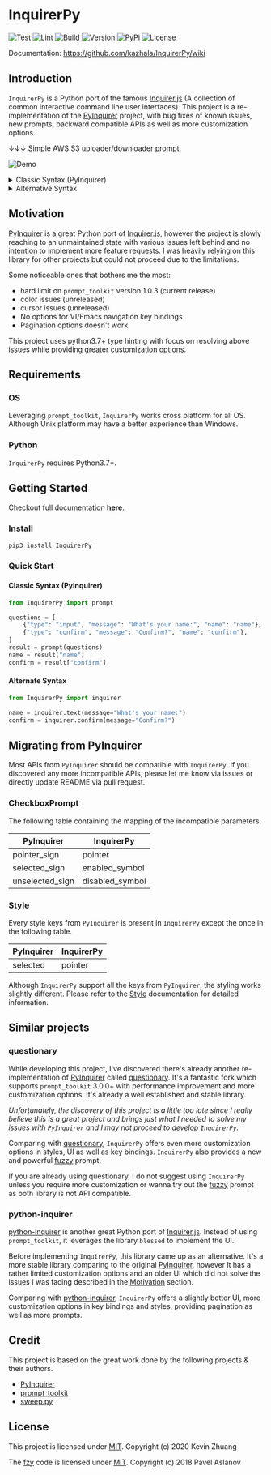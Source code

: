 # InquirerPy

[![Test](https://github.com/kazhala/InquirerPy/workflows/Test/badge.svg)](https://github.com/kazhala/InquirerPy/actions?query=workflow%3ATest)
[![Lint](https://github.com/kazhala/InquirerPy/workflows/Lint/badge.svg)](https://github.com/kazhala/InquirerPy/actions?query=workflow%3ALint)
[![Build](https://codebuild.ap-southeast-2.amazonaws.com/badges?uuid=eyJlbmNyeXB0ZWREYXRhIjoiUUYyRUIxOXBWZ0hKcUhrbXplQklMemRsTVBxbUk3bFlTdldnRGpxeEpQSXJidEtmVEVzbVNCTE1UR3VoRSt2N0NQV0VaUXlCUzNackFBNzRVUFBBS1FnPSIsIml2UGFyYW1ldGVyU3BlYyI6IloxREtFeWY4WkhxV0NFWU0iLCJtYXRlcmlhbFNldFNlcmlhbCI6MX0%3D&branch=master)](https://ap-southeast-2.console.aws.amazon.com/codesuite/codebuild/378756445655/projects/InquirerPy/history?region=ap-southeast-2&builds-meta=eyJmIjp7InRleHQiOiIifSwicyI6e30sIm4iOjIwLCJpIjowfQ)
[![Version](https://img.shields.io/pypi/pyversions/InquirerPy)](https://pypi.org/project/InquirerPy/)
[![PyPi](https://img.shields.io/pypi/v/InquirerPy)](https://pypi.org/project/InquirerPy/)
[![License](https://img.shields.io/pypi/l/InquirerPy)](https://github.com/kazhala/InquirerPy/blob/master/LICENSE)

Documentation: https://github.com/kazhala/InquirerPy/wiki

## Introduction

`InquirerPy` is a Python port of the famous [Inquirer.js](https://github.com/SBoudrias/Inquirer.js/) (A collection of common interactive command line user interfaces).
This project is a re-implementation of the [PyInquirer](https://github.com/CITGuru/PyInquirer) project, with bug fixes of known issues, new prompts, backward compatible APIs
as well as more customization options.

↓↓↓ Simple AWS S3 uploader/downloader prompt.

![Demo](https://github.com/kazhala/gif/blob/master/InquirerPy-demo.gif)

<details>
  <summary>Classic Syntax (PyInquirer)</summary>

```python
import boto3
from InquirerPy import prompt
from InquirerPy.validator import PathValidator

client = boto3.client("s3")

def get_bucket(_):
    return [bucket["Name"] for bucket in client.list_buckets()["Buckets"]]

def walk_s3_bucket(result):
    response = []
    paginator = client.get_paginator("list_objects")
    for result in paginator.paginate(Bucket=result["bucket"]):
        for file in result["Contents"]:
            response.append(file["Key"])
    return response

def is_upload(result):
    return result[0] == "Upload"

questions = [
    {
        "message": "Select an S3 action:",
        "type": "list",
        "choices": ["Upload", "Download"],
    },
    {
        "message": "Enter the filepath to upload:",
        "type": "filepath",
        "when": is_upload,
        "validate": PathValidator(),
        "only_files": True,
    },
    {
        "message": "Select a bucket:",
        "type": "fuzzy",
        "choices": get_bucket,
        "name": "bucket",
    },
    {
        "message": "Select files to download:",
        "type": "fuzzy",
        "when": lambda _: not is_upload(_),
        "choices": walk_s3_bucket,
        "multiselect": True,
    },
    {
        "message": "Enter destination folder:",
        "type": "filepath",
        "when": lambda _: not is_upload(_),
        "only_directories": True,
        "validate": PathValidator(),
    },
    {"message": "Confirm?", "type": "confirm", "default": False},
]

result = prompt(questions, vi_mode=True)

# Download or Upload the file based on result ...
```

</details>

<details>
  <summary>Alternative Syntax</summary>

```python
import os
import boto3
from InquirerPy import inquirer
from InquirerPy.validator import PathValidator

client = boto3.client("s3")
os.environ["INQUIRERPY_VI_MODE"] = 'true'

def get_bucket(_):
    return [bucket["Name"] for bucket in client.list_buckets()["Buckets"]]

def walk_s3_bucket(bucket):
    response = []
    paginator = client.get_paginator("list_objects")
    for result in paginator.paginate(Bucket=bucket):
        for file in result["Contents"]:
            response.append(file["Key"])
    return response

action = inquirer.select(
    message="Select an S3 action:", choices=["Upload", "Download"]
).execute()

if action == "Upload":
    file_to_upload = inquirer.filepath(
        message="Enter the filepath to upload:",
        validate=PathValidator(),
        only_files=True,
    ).execute()
    bucket = inquirer.fuzzy(message="Select a bucket:", choices=get_bucket).execute()
else:
    bucket = inquirer.fuzzy(message="Select a bucket:", choices=get_bucket).execute()
    file_to_download = inquirer.fuzzy(
        message="Select files to download:",
        choices=lambda _: walk_s3_bucket(bucket),
        multiselect=True,
    ).execute()
    destination = inquirer.filepath(
        message="Enter destination folder:",
        only_directories=True,
        validate=PathValidator(),
    ).execute()

confirm = inquirer.confirm(message="Confirm?").execute()

# Download or Upload the file based on result ...
```

</details>

## Motivation

[PyInquirer](https://github.com/CITGuru/PyInquirer) is a great Python port of [Inquirer.js](https://github.com/SBoudrias/Inquirer.js/), however the project is slowly reaching
to an unmaintained state with various issues left behind and no intention to implement more feature requests. I was heavily relying on this library for other projects but
could not proceed due to the limitations.

Some noticeable ones that bothers me the most:

- hard limit on `prompt_toolkit` version 1.0.3 (current release)
- color issues (unreleased)
- cursor issues (unreleased)
- No options for VI/Emacs navigation key bindings
- Pagination options doesn't work

This project uses python3.7+ type hinting with focus on resolving above issues while providing greater customization options.

## Requirements

### OS

Leveraging `prompt_toolkit`, `InquirerPy` works cross platform for all OS. Although Unix platform may have a better experience than Windows.

### Python

`InquirerPy` requires Python3.7+.

## Getting Started

Checkout full documentation **[here](https://github.com/kazhala/InquirerPy/wiki)**.

### Install

```sh
pip3 install InquirerPy
```

### Quick Start

#### Classic Syntax (PyInquirer)

```python
from InquirerPy import prompt

questions = [
    {"type": "input", "message": "What's your name:", "name": "name"},
    {"type": "confirm", "message": "Confirm?", "name": "confirm"},
]
result = prompt(questions)
name = result["name"]
confirm = result["confirm"]
```

#### Alternate Syntax

```python
from InquirerPy import inquirer

name = inquirer.text(message="What's your name:")
confirm = inquirer.confirm(message="Confirm?")
```

## Migrating from PyInquirer

Most APIs from `PyInquirer` should be compatible with `InquirerPy`. If you discovered any more incompatible APIs, please
let me know via issues or directly update README via pull request.

### CheckboxPrompt

The following table containing the mapping of the incompatible parameters.

| PyInquirer      | InquirerPy      |
| --------------- | --------------- |
| pointer_sign    | pointer         |
| selected_sign   | enabled_symbol  |
| unselected_sign | disabled_symbol |

### Style

Every style keys from `PyInquirer` is present in `InquirerPy` except the once in the following table.

| PyInquirer | InquirerPy |
| ---------- | ---------- |
| selected   | pointer    |

Although `InquirerPy` support all the keys from `PyInquirer`, the styling works slightly different. Please refer to the [Style](https://github.com/kazhala/InquirerPy/wiki/Style) documentation for detailed information.

## Similar projects

### questionary

While developing this project, I've discovered there's already another re-implementation of [PyInquirer](https://github.com/CITGuru/PyInquirer) called [questionary](https://github.com/tmbo/questionary).
It's a fantastic fork which supports `prompt_toolkit` 3.0.0+ with performance improvement and more customization options. It's already a well established and stable library.

_Unfortunately, the discovery of this project is a little too late since I really believe this is a great project and brings just what I needed to solve my issues with `PyInquirer` and
I may not proceed to develop `InquirerPy`._

Comparing with [questionary](https://github.com/tmbo/questionary), `InquirerPy` offers even more customization options in styles, UI as well as key bindings. `InquirerPy` also provides a new
and powerful [fuzzy](https://github.com/kazhala/InquirerPy/wiki/FuzzyPrompt) prompt.

If you are already using questionary, I do not suggest using `InquirerPy` unless you require more customization or wanna try out the [fuzzy](https://github.com/kazhala/InquirerPy/wiki/FuzzyPrompt) prompt as both library is not API compatible.

### python-inquirer

[python-inquirer](https://github.com/magmax/python-inquirer) is another great Python port of [Inquirer.js](https://github.com/SBoudrias/Inquirer.js/). Instead of using `prompt_toolkit`, it
leverages the library `blessed` to implement the UI.

Before implementing `InquirerPy`, this library came up as an alternative. It's a more stable library comparing to the original [PyInquirer](https://github.com/CITGuru/PyInquirer), however
it has a rather limited customization options and an older UI which did not solve the issues I was facing described in the [Motivation](#Motivation) section.

Comparing with [python-inquirer](https://github.com/magmax/python-inquirer), `InquirerPy` offers a slightly better UI,
more customization options in key bindings and styles, providing pagination as well as more prompts.

## Credit

This project is based on the great work done by the following projects & their authors.

- [PyInquirer](https://github.com/CITGuru/PyInquirer)
- [prompt_toolkit](https://github.com/prompt-toolkit/python-prompt-toolkit)
- [sweep.py](https://github.com/aslpavel/sweep.py)

## License

This project is licensed under [MIT](https://github.com/kazhala/InquirerPy/blob/master/LICENSE). Copyright (c) 2020 Kevin Zhuang

The [fzy](https://github.com/kazhala/InquirerPy/blob/master/InquirerPy/prompts/fuzzy/fzy.py) code is licensed under [MIT](https://github.com/aslpavel/sweep.py/blob/master/LICENSE). Copyright (c) 2018 Pavel Aslanov
